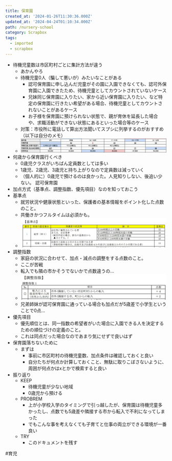 ```yaml
---
title: 保育園
created_at: '2024-01-26T11:30:36.000Z'
updated_at: '2024-04-24T01:10:34.000Z'
path: /nursery-school
category: Scrapbox
tags:
  - imported
  - scrapbox
---
```


- 待機児童数は市区町村ごとに集計方法が違う
  - あかんやろ
  - 待機児童0人（騙して悪いが）みたいなことがある
    - 認可保育園に申し込んだ児童がその園に入園できなくても、認可外保育園に入園できたため、待機児童としてカウントされていないケース
    - 兄妹同じ保育園に入りたい、家から近い保育園に入りたい、など特定の保育園に行きたい希望がある場合、待機児童としてカウントされないことがあるケース
    - お子様を保育園に預けられない状態で、親が育休を延長した場合や、求職活動ができない状態にあるといった場合等のケース
  - 対策：市役所に電話して算出方法聞いてスプシに列挙するのがおすすめ（以下は自分のメモ）
  - ![](./637f0c187c95a535bcbe4d833ec54e82.webp)
- 何歳から保育園行くべき
  - 0歳児クラスがいちばん定員数としては多い
  - 1歳児、2歳児、3歳児と持ち上がりなので定員数は減っていく
  - （個人的に）0歳児で預けるのは良かった。人見知りしない、後追い少ない。
認可保育園
- 加点方式（基準点、調整指数、優先項目）なのを知っておこう
- 基準点
  - 就労状況や健康状態といった、保護者の基本情報をポイント化した点数のこと。
  - 共働きかつフルタイムは必須かも。
  - ![](./91dd47d9f7951bfb0b364c20c3b66e42.webp) 
- 調整指数
  - 家庭の状況に合わせて、加点・減点の調整をする点数のこと。
  - ここが苦戦
  - 転入でも隣の市かそうでないかで点数違うの...
  - ![](./65f328e5eaa393ccafde55832f74f8ef.webp)
  - 兄弟姉妹が認可保育園に通っている場合も加点だが5歳差で小学生ということで0点...
- 優先項目
  - 優先順位とは、同一指数の希望者がいた場合に入園できる人を決定するための順位づけの定義のこと。
  - これは同点だった場合なのであまり気にせずで良いはず
- 保育園落ちないために
  - まずは
    - 事前に市区町村の待機児童数、加点条件は確認しておくと良い
    - 自分たちが何点か計算しておくこと、無駄に取りこぼさないように、周囲が何点かはxとかで検索すると良い
- 振り返り
  - KEEP
    - 待機児童が少ない地域
    - 0歳児から預ける
  - PROBREM
    - 上が小学校入学のタイミングで引っ越したが、保育園は待機児童多かったし、点数でも5歳差や隣接する市から転入で不利になってしまった
    - でもこんな事を考えなくても子育てと仕事の両立ができる環境が一番良い
  - TRY
    - このドキュメントを残す

#育児
